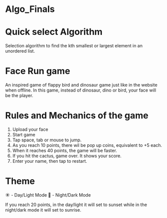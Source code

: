 # Algo_Finals

# Quick select Algorithm 
Selection algorithm to find the kth smallest or largest element in an unordered list.

# Face Run game
An inspired game of flappy bird and dinosaur game just like in the website when offline. In this game, instead of dinosaur, dino or bird, your face will be the player. 

# Rules and Mechanics of the game
1. Upload your face
2. Start game
3. Tap space, tab or mouse to jump.
4. As you reach 10 points, there wil be pop up coins, equivalent to +5 each.
5. When it reaches 40 points, the game will be faster.
6. If you hit the cactus, game over. It shows your score.
7. Enter your name, then tap to restart. 

# Theme
☀️ - Day/Light Mode
🌙 - Night/Dark Mode

If you reach 20 points, in the day/light it will set to sunset while in the night/dark mode it will set to sunrise. 



